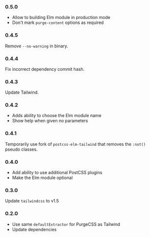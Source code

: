 ### 0.5.0

- Allow to building Elm module in production mode
- Don't mark `purge-content` options as required


### 0.4.5

Remove `--no-warning` in binary.


### 0.4.4

Fix incorrect dependency commit hash.


### 0.4.3

Update Tailwind.


### 0.4.2

- Adds ability to choose the Elm module name
- Show help when given no parameters


### 0.4.1

Temporarily use fork of `postcss-elm-tailwind` that removes the `:not()` pseudo classes.


### 0.4.0

- Add ability to use additional PostCSS plugins
- Make the Elm module optional


### 0.3.0

Update `tailwindcss` to v1.5


### 0.2.0

- Use same `defaultExtractor` for PurgeCSS as Tailwind
- Update dependencies
